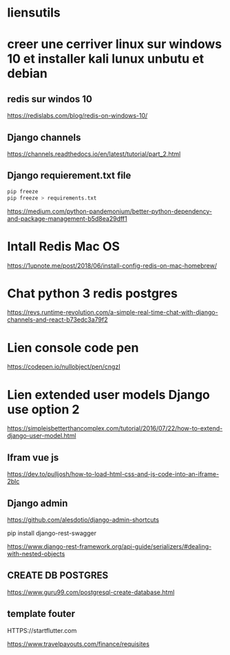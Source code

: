 # liensutils
# creer une cerriver linux sur windows 10 et installer kali lunux unbutu et debian

## redis sur windos 10
https://redislabs.com/blog/redis-on-windows-10/

## Django channels

https://channels.readthedocs.io/en/latest/tutorial/part_2.html



## Django requierement.txt file

```bash
pip freeze
pip freeze > requirements.txt
```


https://medium.com/python-pandemonium/better-python-dependency-and-package-management-b5d8ea29dff1



# Intall Redis Mac OS

https://1upnote.me/post/2018/06/install-config-redis-on-mac-homebrew/


# Chat python 3 redis postgres

https://revs.runtime-revolution.com/a-simple-real-time-chat-with-django-channels-and-react-b73edc3a79f2



# Lien console code pen
https://codepen.io/nullobject/pen/cngzI


# Lien extended user models Django use  option 2

https://simpleisbetterthancomplex.com/tutorial/2016/07/22/how-to-extend-django-user-model.html

## Ifram vue js 

https://dev.to/pulljosh/how-to-load-html-css-and-js-code-into-an-iframe-2blc


## Django admin

https://github.com/alesdotio/django-admin-shortcuts


pip install django-rest-swagger

https://www.django-rest-framework.org/api-guide/serializers/#dealing-with-nested-objects


## CREATE DB POSTGRES

https://www.guru99.com/postgresql-create-database.html


## template fouter

HTTPS://startflutter.com


https://www.travelpayouts.com/finance/requisites

